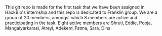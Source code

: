 This git repo is made for the first task that we have been assigned in HackBio's internship and this repo is dedicated to Franklin group.
We are a group of 20 members, amongst which 8 members are active and practicipating in the task.
Eight active members are 
Shruti, Eddie, Pooja, Mangaiyarkarasi, Atreyi, Adekemi,Fatma, Sara, Dina
